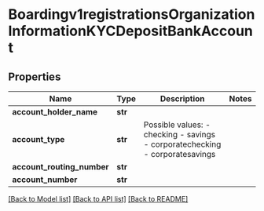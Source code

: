 # Boardingv1registrationsOrganizationInformationKYCDepositBankAccount

## Properties
Name | Type | Description | Notes
------------ | ------------- | ------------- | -------------
**account_holder_name** | **str** |  | 
**account_type** | **str** | Possible values: - checking - savings - corporatechecking - corporatesavings | 
**account_routing_number** | **str** |  | 
**account_number** | **str** |  | 

[[Back to Model list]](../README.md#documentation-for-models) [[Back to API list]](../README.md#documentation-for-api-endpoints) [[Back to README]](../README.md)


